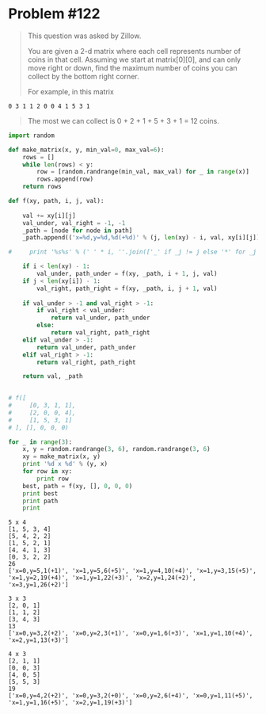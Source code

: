 
# Problem #122

> This question was asked by Zillow.
>
> You are given a 2-d matrix where each cell represents number of coins in that cell. Assuming we start at matrix\[0\]\[0\], and can only move right or down, find the maximum number of coins you can collect by the bottom right corner.
>
> For example, in this matrix
>
`0 3 1 1
2 0 0 4
1 5 3 1`
>
> The most we can collect is 0 + 2 + 1 + 5 + 3 + 1 = 12 coins.


```python
import random
```


```python
def make_matrix(x, y, min_val=0, max_val=6):
    rows = []
    while len(rows) < y:
        row = [random.randrange(min_val, max_val) for _ in range(x)]
        rows.append(row)
    return rows

def f(xy, path, i, j, val):
    
    val += xy[i][j]
    val_under, val_right = -1, -1
    _path = [node for node in path]
    _path.append(('x=%d,y=%d,%d(+%d)' % (j, len(xy) - i, val, xy[i][j])))

#     print '%s%s' % (' ' * i, ''.join(['_' if _j != j else '*' for _j in range(len(xy[0]))])), i, j, val

    if i < len(xy) - 1:
        val_under, path_under = f(xy, _path, i + 1, j, val)
    if j < len(xy[i]) - 1:
        val_right, path_right = f(xy, _path, i, j + 1, val)
        
    if val_under > -1 and val_right > -1:
        if val_right < val_under:
            return val_under, path_under
        else:
            return val_right, path_right
    elif val_under > -1:
        return val_under, path_under
    elif val_right > -1:
        return val_right, path_right

    return val, _path
    
```


```python
# f([
#     [0, 3, 1, 1],
#     [2, 0, 0, 4],
#     [1, 5, 3, 1]
# ], [], 0, 0, 0)

for _ in range(3):
    x, y = random.randrange(3, 6), random.randrange(3, 6)
    xy = make_matrix(x, y)
    print '%d x %d' % (y, x)
    for row in xy:
        print row
    best, path = f(xy, [], 0, 0, 0)
    print best
    print path
    print
```

    5 x 4
    [1, 5, 3, 4]
    [5, 4, 2, 2]
    [1, 5, 2, 1]
    [4, 4, 1, 3]
    [0, 3, 2, 2]
    26
    ['x=0,y=5,1(+1)', 'x=1,y=5,6(+5)', 'x=1,y=4,10(+4)', 'x=1,y=3,15(+5)', 'x=1,y=2,19(+4)', 'x=1,y=1,22(+3)', 'x=2,y=1,24(+2)', 'x=3,y=1,26(+2)']
    
    3 x 3
    [2, 0, 1]
    [1, 1, 2]
    [3, 4, 3]
    13
    ['x=0,y=3,2(+2)', 'x=0,y=2,3(+1)', 'x=0,y=1,6(+3)', 'x=1,y=1,10(+4)', 'x=2,y=1,13(+3)']
    
    4 x 3
    [2, 1, 1]
    [0, 0, 3]
    [4, 0, 5]
    [5, 5, 3]
    19
    ['x=0,y=4,2(+2)', 'x=0,y=3,2(+0)', 'x=0,y=2,6(+4)', 'x=0,y=1,11(+5)', 'x=1,y=1,16(+5)', 'x=2,y=1,19(+3)']
    

